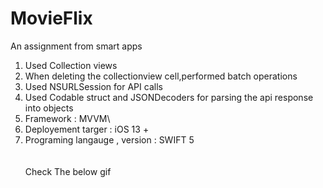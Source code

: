 # MovieFlix
An assignment from smart apps
1) Used Collection views
2) When deleting the collectionview cell,performed batch operations
3) Used NSURLSession for API calls
4) Used Codable struct and JSONDecoders for parsing the api response into objects
5) Framework  : MVVM\
6) Deployement targer : iOS 13 +
7) Programing langauge , version : SWIFT 5\
\
\
Check The below gif


